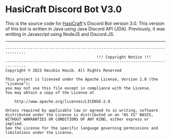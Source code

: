 # HasiCraft Discord Bot V3.0

This is the source code for [HasiCraft](https://discord.gg/RX5azB3NwP)'s Discord Bot version 3.0. This version of this bot is written in Java using Java Discord API (JDA). Previously, it was writting in Javascript using NodeJS and Discord.JS.

------------------------------------------------------------------
```
-------------------------------------------------------------------------------
                                        !!! Copyright Notice !!!
-------------------------------------------------------------------------------
Copyright © 2023 Hasibix Hasib. All Rights Reserved

This project is licensed under the Apache License, Version 2.0 (the "License");
you may not use this file except in compliance with the License.
You may obtain a copy of the License at

    http://www.apache.org/licenses/LICENSE-2.0

Unless required by applicable law or agreed to in writing, software
distributed under the License is distributed on an "AS IS" BASIS,
WITHOUT WARRANTIES OR CONDITIONS OF ANY KIND, either express or implied.
See the License for the specific language governing permissions and
limitations under the License.
```